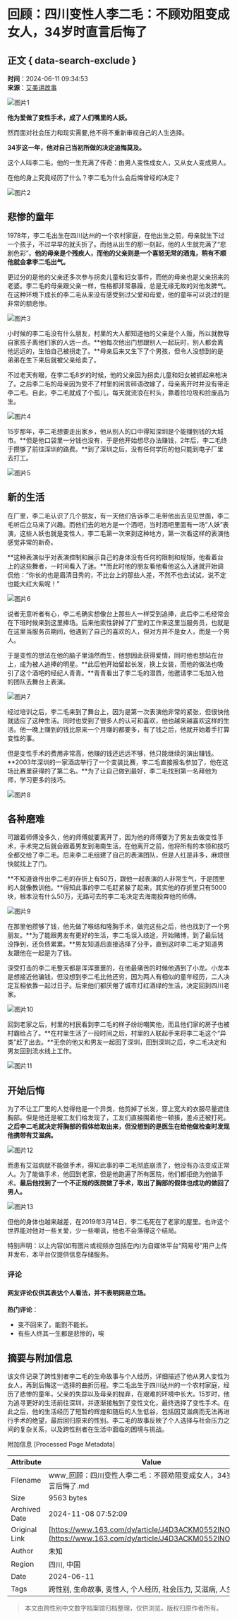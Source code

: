 # 回顾：四川变性人李二毛：不顾劝阻变成女人，34岁时直言后悔了

## 正文 { data-search-exclude }


**时间**：2024-06-11 09:34:53  
**来源**：[艾美讲故事](https://www.163.com/dy/media/T1630489728815.html)

![图片1](https://static.ws.126.net/163/f2e/dy_media/dy_media/static/images/ipLocation.f6d00eb.svg)

**他为爱做了变性手术，成了人们嘴里的人妖。**

然而面对社会压力和现实需要,他不得不重新审视自己的人生选择。

**34岁这一年，他对自己当初所做的决定追悔莫及。**

这个人叫李二毛，他的一生充满了传奇：由男人变性成女人，又从女人变成男人。

在他的身上究竟经历了什么？李二毛为什么会后悔曾经的决定？

![图片2](https://nimg.ws.126.net/?url=http%3A%2F%2Fdingyue.ws.126.net%2F2024%2F0611%2F1524b9a0j00sew71z010cd000s100lzm.jpg&thumbnail=660x2147483647&quality=80&type=jpg)

## 悲惨的童年

1978年，李二毛出生在四川达州的一个农村家庭，在他出生之前，母亲就生下过一个孩子，不过早早的就夭折了。而他从出生的那一刻起，他的人生就充满了“悲剧色彩”。**他的母亲是个残疾人，而他的父亲则是一个喜怒无常的酒鬼，稍有不顺他就会拿李二毛出气。**

更过分的是他的父亲还多次参与拐卖儿童和妇女事件，而他的母亲也是父亲拐来的老婆。李二毛的母亲跟父亲一样，性格都非常暴躁，总是无缘无故的对他发脾气。在这种环境下成长的李二毛从来没有感受到过父爱和母爱，他的童年可以说过的是非常的额悲惨。

![图片3](https://nimg.ws.126.net/?url=http%3A%2F%2Fdingyue.ws.126.net%2F2024%2F0611%2F7d916f82j00sew71y00h1d000rg00fem.jpg&thumbnail=660x2147483647&quality=80&type=jpg)

小时候的李二毛没有什么朋友，村里的大人都知道他的父亲是个人贩，所以就教导自家孩子离他们家的人远一点。**他每次他出门想跟别人一起玩时，别人都会离他远远的，生怕自己被拐走了。**母亲后来又生下了个男孩，但令人没想到的是弟弟在生下来后就被父亲给卖了。

不过老天有眼，在李二毛8岁的时候，他的父亲因为拐卖儿童和妇女被抓起来枪决了。之后李二毛的母亲因为受不了村里的闲言碎语改嫁了，母亲离开时并没有带走李二毛。自此，李二毛就成了个孤儿，每天就流浪在村头，靠着捡垃圾和捡废品为生。

![图片4](https://nimg.ws.126.net/?url=http%3A%2F%2Fdingyue.ws.126.net%2F2024%2F0611%2F5811b0cej00sew71z00ddd000qh00gum.jpg&thumbnail=660x2147483647&quality=80&type=jpg)

15岁那年，李二毛想要走出家乡，他从别人的口中得知深圳是个能赚到钱的大城市。**但是他口袋里一分钱也没有，于是他开始想尽办法赚钱，2年后，李二毛终于攒够了前往深圳的路费。**到了深圳之后，没有任何学历的他只能到电子厂里去打工。

![图片5](https://nimg.ws.126.net/?url=http%3A%2F%2Fdingyue.ws.126.net%2F2024%2F0611%2F6b59672aj00sew71w0027d000zk00nkm.jpg&thumbnail=660x2147483647&quality=80&type=jpg)

## 新的生活

在厂里，李二毛认识了几个朋友，有一天他们告诉李二毛带他出去见见世面，李二毛听后立马来了兴趣。而他们去的地方是一个酒吧，当时酒吧里面有一场“人妖”表演，这些人妖也就是变性人，李二毛第一次来到这种地方，第一次看这样的表演他感觉非常的新奇。

**这种表演似乎对表演控制和展示自己的身体没有任何的限制和规矩，他看着台上的这些舞者，一时间看入了迷。**而此时他的朋友看他看他这么入迷就开始调侃他：“你长的也是眉清目秀的，不比台上的那些人差，不然不也去试试，说不定也能大红大紫呢！”

![图片6](https://nimg.ws.126.net/?url=http%3A%2F%2Fdingyue.ws.126.net%2F2024%2F0611%2Fe6f11e2fj00sew71z00ikd000yd00mzm.jpg&thumbnail=660x2147483647&quality=80&type=jpg)

说者无意听者有心，李二毛确实想像台上那些人一样受到追捧，此后李二毛经常会在下班时候来到这里捧场。后来他索性辞掉了厂里的工作来这里当服务员，也就是在这里当服务员期间，他遇到了自己的喜欢的人，但对方并不是女人，而是一个男人。

于是变性的想法在他的脑子里油然而生，他想因此获得爱情，同时他也想站在台上，成为被人追捧的明星。**此后他开始留起长发，换上女装，而他的做法也吸引了这个酒吧的经纪人青青。**青青看出了李二毛的潜质，他邀请李二毛加入他的团队去舞台上表演。

![图片7](https://nimg.ws.126.net/?url=http%3A%2F%2Fdingyue.ws.126.net%2F2024%2F0611%2Fd1af351bj00sew71z00htd000te00jsm.jpg&thumbnail=660x2147483647&quality=80&type=jpg)

经过培训之后，李二毛来到了舞台上，因为是第一次表演他非常的紧张，但很快他就适应了这种生活。同时也受到了很多人的认可和喜欢，他也越来越喜欢这样的生活。他一晚上赚到的钱比原来一个月赚的都要多，有了钱之后，他就开始着手打算变性的事。

但是变性手术的费用非常高，他赚的钱还远远不够，他只能继续的演出赚钱。**2003年深圳的一家酒店举行了一个变装比赛，李二毛直接报名参加了，他在这场比赛里获得的了第二名。**为了让自己做到最好，李二毛找到第一名拜他为师，学习更多的技巧。

![图片8](https://nimg.ws.126.net/?url=http%3A%2F%2Fdingyue.ws.126.net%2F2024%2F0611%2F585371b2j00sew71w0011d000oy00cgm.jpg&thumbnail=660x2147483647&quality=80&type=jpg)

## 各种磨难

可跟着师傅没多久，他的师傅就要离开了，因为他的师傅要为了男友去做变性手术，手术完之后就会跟着男友到海南生活，在他离开之前，他将所有的本领和技巧全都交给了李二毛。后来李二毛组建了自己的表演团队，但是人红是非多，麻烦很快就找上了门。

**不知道谁传出李二毛的存折上有50万，跟他一起表演的人非常生气，于是团里的人就像教训他。**得知此事的李二毛赶紧躲了起来，其实他的存折里只有5000块，根本没有什么50万，无路可去的李二毛决定去海南投奔他的师傅。

![图片9](https://nimg.ws.126.net/?url=http%3A%2F%2Fdingyue.ws.126.net%2F2024%2F0611%2F4ff35c08j00sew71w001ed000us00lgm.jpg&thumbnail=660x2147483647&quality=80&type=jpg)

在那里他攒够了钱，他先做了喉结和隆胸手术，做完这些之后，他也找到了一个男朋友。**为了能跟男友有更好的生活，李二毛误入歧途，开始赌博，到了最后钱没挣到，还负债累累。**男友知道后直接选择了分手，直到这时李二毛才知道男友跟他在一起是为了钱。

深受打击的李二毛整天都是浑浑噩噩的，在他最痛苦的时候他遇到了小龙。小龙本是想接近他骗钱，但没想到李二毛比他还穷，因为两人有相似的童年经历，二人决定互相依靠一起过日子。后来他们都厌倦了城市灯红酒绿的生活，决定回到四川老家。

![图片10](https://nimg.ws.126.net/?url=http%3A%2F%2Fdingyue.ws.126.net%2F2024%2F0611%2Ffe35db9dj00sew71y00end000kp00ctm.jpg&thumbnail=660x2147483647&quality=80&type=jpg)

回到老家之后，村里的村民看到李二毛的样子纷纷嘲笑他，而且他们家的房子也被村霸给占了。**在村里生活了一段时间之后，村里的人联起手来将李二毛这个“异类”赶了出去。**无奈的他又和男友一起回了深圳，回到深圳之后，李二毛决定和男友回到流水线上工作。

![图片11](https://nimg.ws.126.net/?url=http%3A%2F%2Fdingyue.ws.126.net%2F2024%2F0611%2F7b63c5aaj00sew71w001ed000us00jym.jpg&thumbnail=660x2147483647&quality=80&type=jpg)

## 开始后悔

为了不让工厂里的人觉得他是一个异类，他剪掉了长发，穿上宽大的衣服尽量遮住胸部。但是他还是被工友们给发现了，工友们直接围着他一顿揍，差点还被打死。**之后李二毛就决定将胸部的假体给取出来，但没想到的是医生在给他做检查时发现他携带有艾滋病。**

![图片12](https://nimg.ws.126.net/?url=http%3A%2F%2Fdingyue.ws.126.net%2F2024%2F0611%2Ffece3b7ej00sew71w001nd000us00mwm.jpg&thumbnail=660x2147483647&quality=80&type=jpg)

而患有艾滋病就不能做手术，得知此事的李二毛彻底崩溃了，他没有办法变成正常人。为了能做手术，他回到老家，但是他跑遍了所有医院，他们都拒绝为他做手术。**最后他找到了一个不正规的医院做了手术，取出了胸部的假体也成功的做回了男人。**

![图片13](https://nimg.ws.126.net/?url=http%3A%2F%2Fdingyue.ws.126.net%2F2024%2F0611%2F928813b4j00sew71y00eid000r800fam.jpg&thumbnail=660x2147483647&quality=80&type=jpg)

但他的身体也越来越差，在2019年3月14日，李二毛死在了老家的屋里。也许这个世界能对他对一些关爱，少一些嘲讽，他也不会落得这个结局。

特别声明：以上内容(如有图片或视频亦包括在内)为自媒体平台“网易号”用户上传并发布，本平台仅提供信息存储服务。

### 评论

#### 网友评论仅供其表达个人看法，并不表明网易立场。  
**热门评论**：
- 变不回来了。能割不能长。
- 有些人终其一生都是悲惨的，唉

## 摘要与附加信息

<!-- tcd_abstract -->
该文件记录了跨性别者李二毛的生命故事与个人经历，详细描述了他从男人变性为女人，再到后悔这一选择的曲折历程。李二毛出生于四川达州的一个农村家庭，经历了悲惨的童年，父亲的失踪以及母亲的抛弃，在艰难的环境中长大。15岁时，他为追寻更好的生活前往深圳，并逐渐接触到了变性文化，最终选择了变性手术。在此之后，他的生活经历了短暂的辉煌和随后的人生低谷，包括因艾滋病而无法再进行手术的绝望，最后回归原来的性别。李二毛的故事反映了个人选择与社会压力之间的复杂关系，以及跨性别者在生活中面临的困境与挑战。
<!-- tcd_abstract_end -->

附加信息 [Processed Page Metadata]

| Attribute       | Value                                  |
|-----------------|----------------------------------------|
| Filename        | www_回顾：四川变性人李二毛：不顾劝阻变成女人，34岁时直言后悔了.md                             |
| Size            | 9563 bytes                           |
| Archived Date   | 2024-11-08 07:52:09                             |
| Original Link   | [https://www.163.com/dy/article/J4D3ACKM0552INOC.html](https://www.163.com/dy/article/J4D3ACKM0552INOC.html)                       |
| Author          | 未知                               |
| Region          | 四川, 中国                               |
| Date            | 2024-06-11                                 |
| Tags            | 跨性别, 生命故事, 变性人, 个人经历, 社会压力, 艾滋病, 人生选择                                 |
>
> 本文由跨性别中文数字档案馆归档整理，仅供浏览。版权归原作者所有。
>